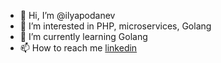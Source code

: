 - 👋 Hi, I’m @ilyapodanev
- 👀 I’m interested in PHP, microservices, Golang
- 🌱 I’m currently learning Golang
- 📫 How to reach me [linkedin](https://www.linkedin.com/in/ilya-podanev/)

<!---
ilyapodanev/ilyapodanev is a ✨ special ✨ repository because its `README.md` (this file) appears on your GitHub profile.
You can click the Preview link to take a look at your changes.
--->

